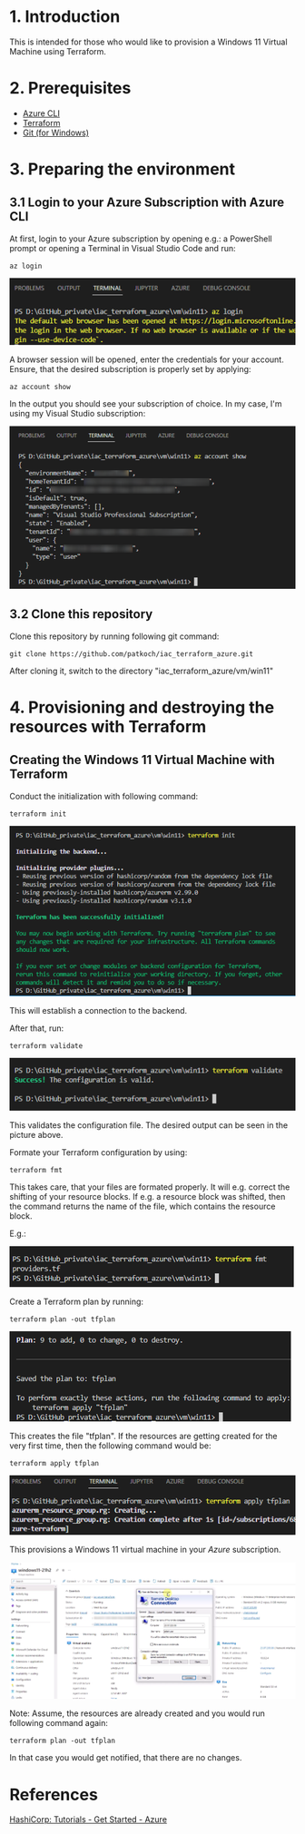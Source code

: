 # 1. Introduction

This is intended for those who would like to provision a Windows 11 Virtual Machine using Terraform.

# 2. Prerequisites
 - [Azure CLI](https://learn.microsoft.com/en-us/cli/azure/install-azure-cli)
 - [Terraform](https://developer.hashicorp.com/terraform/downloads)
 - [Git (for Windows)](https://gitforwindows.org/)

# 3. Preparing the environment

## 3.1 Login to your Azure Subscription with Azure CLI

At first, login to your Azure subscription by opening e.g.: a PowerShell prompt or opening a Terminal in Visual Studio Code and run:

```
az login
```

![alt text](pictures/00_az-login.png)

A browser session will be opened, enter the credentials for your account.
Ensure, that the desired subscription is properly set by applying:

```
az account show
```
In the output you should see your subscription of choice. In my case, I'm using my Visual Studio subscription:

![alt text](pictures/01_az-account-show.png)

## 3.2 Clone this repository

Clone this repository by running following git command:

```
git clone https://github.com/patkoch/iac_terraform_azure.git
```

After cloning it, switch to the directory "iac_terraform_azure/vm/win11"

# 4. Provisioning and destroying the resources with Terraform

## Creating the Windows 11 Virtual Machine with Terraform

Conduct the initialization with following command:

```
terraform init
```
![alt text](pictures/02_terraform_init.png)

This will establish a connection to the backend.

After that, run:

```
terraform validate
```

![alt text](pictures/03_terraform_validate.png)

This validates the configuration file. The desired output can be seen in the picture above.

Formate your Terraform configuration by using:

```
terraform fmt
```

This takes care, that your files are formated properly. It will e.g. correct the shifting of your resource blocks.
If e.g. a resource block was shifted, then the command returns the name of the file, which contains the resource block.

E.g.:

![alt text](pictures/04_terraform_fmt.png)

Create a Terraform plan by running:

```
terraform plan -out tfplan
```

![alt text](pictures/05_terraform_plan.png)

This creates the file "tfplan". If the resources are getting created for the very first time, then the following command would be:

```
terraform apply tfplan
```

![alt text](pictures/06_terraform_apply.png)

This provisions a Windows 11 virtual machine in your *Azure* subscription.

![alt text](pictures/07_azure_portal_vm.png)

Note:
Assume, the resources are already created and you would run following command again:

```
terraform plan -out tfplan
```

In that case you would get notified, that there are no changes.


# References

[HashiCorp: Tutorials - Get Started - Azure](https://developer.hashicorp.com/terraform/tutorials/azure-get-started)
